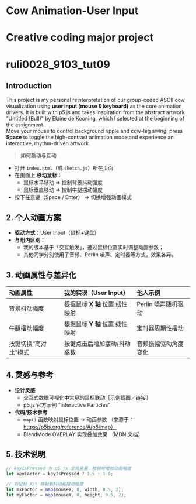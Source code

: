 # Cow Animation-User Input
# Creative coding major project
# ruli0028_9103_tut09

## Introduction
This project is my personal reinterpretation of our group-coded ASCII cow visualization using **user input (mouse & keyboard)** as the core animation drivers. It is built with p5.js and takes inspiration from the abstract artwork "Untitled (Bull)" by Elaine de Kooning, which I selected at the beginning of the assignment.  
Move your mouse to control background ripple and cow-leg swing; press **Space** to toggle the high-contrast animation mode and experience an interactive, rhythm-driven artwork.

> **如何启动与互动**  
- 打开 `index.html`（或 `sketch.js`）所在页面  
- 在画面上 **移动鼠标**：  
  - 鼠标水平移动 ⇒ 控制背景抖动强度  
  - 鼠标垂直移动 ⇒ 控制牛腿摆动幅度  
- 按下任意键（Space / Enter） ⇒ 切换增强动画模式

## 2. 个人动画方案
- **驱动方式**：User Input（鼠标+键盘）  
- **与组内区别**：  
  - 我的版本基于「交互触发」，通过鼠标位置实时调整动画参数；  
  - 其他同学分别使用了音频、Perlin 噪声、定时器等方式，效果各异。

## 3. 动画属性与差异化
| 动画属性                | 我的实现（User Input）                           | 他人示例               |
|:-----------------------|:-----------------------------------------------|:----------------------|
| 背景抖动强度            | 根据鼠标 **X 轴** 位置 线性映射                   | Perlin 噪声随机驱动    |
| 牛腿摆动幅度            | 根据鼠标 **Y 轴** 位置 线性映射                   | 定时器周期性摆动        |
| 按键切换“高对比”模式    | 按键点击后增加摆动/抖动系数                       | 音频振幅驱动角度变化    |

## 4. 灵感与参考
- **设计灵感**  
  - 交互式数据可视化中常见的鼠标联动［示例截图／链接］  
  - p5.js 官方示例 “Interactive Particles”  
- **代码/技术参考**  
  - `map()` 函数映射鼠标位置 → 动画参数 （来源于：https://p5js.org/reference/#/p5/map）  
  - BlendMode OVERLAY 实现叠加效果 （MDN 文档）

## 5. 技术说明
```js
// keyIsPressed 为 p5.js 全局变量，按键时增加动画幅度
let keyFactor = keyIsPressed ? 1.5 : 1.0;

// 将鼠标 X/Y 映射到抖动和摆动幅度
let mxFactor = map(mouseX, 0, width, 0.5, 2);
let myFactor = map(mouseY, 0, height, 0.5, 2);
